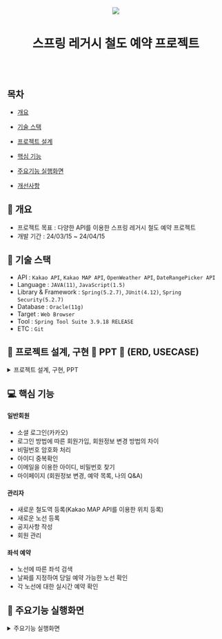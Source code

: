 <h1 align="center"><img src="https://cdn-icons-png.freepik.com/512/2855/2855692.png" style="width: 300; height: 150"></h1>
<h1 align="center">스프링 레거시 철도 예약 프로젝트</h1>
<br/><br/>

## 목차
  
  - [개요](https://github.com/JongHoonKim1004/Korail01#-개요)
  
  - [기술 스택](https://github.com/JongHoonKim1004/Korail01#-기술-스택)
    
  - [프로젝트 설계](https://github.com/JongHoonKim1004/Korail01#-프로젝트-설계)
    
  - [핵심 기능](https://github.com/JongHoonKim1004/Korail01#-핵심-기능)
    
  - [주요기능 실행화면](https://github.com/JongHoonKim1004/Korail01#-주요기능-실행화면)
    
  - [개선사항](https://github.com/JongHoonKim1004/Korail01#-개선사항)

## 🚩 개요
 - 프로젝트 목표 : 다양한 API를 이용한 스프링 레거시 철도 예약 프로젝트
 - 개발 기간 : 24/03/15 ~ 24/04/15
   
## 🔧 기술 스택
 - API : `Kakao API`, `Kakao MAP API`, `OpenWeather API`, `DateRangePicker API`
 - Language : `JAVA(11)`, `JavaScript(1.5)`
 - Library & Framework : `Spring(5.2.7)`, `JUnit(4.12)`, `Spring Security(5.2.7)`
 - Database : `Oracle(11g)`
 - Target : `Web Browser`
 - Tool : `Spring Tool Suite 3.9.18 RELEASE`
 - ETC : `Git`


## 👾 프로젝트 설계, 구현 📂 PPT 📂 (ERD, USECASE)

<details><summary>프로젝트 설계, 구현, PPT</summary>

<div align="center">

| ![Project_Korail_PPT_01](https://github.com/JongHoonKim1004/Korail01/assets/155927559/422536b5-6f43-4282-a82f-81f26024cd15) | ![Project_Korail_PPT_02](https://github.com/JongHoonKim1004/Korail01/assets/155927559/704e9eb5-3b72-4246-92cb-1f81d8a64aba) |
| :-------------: | :-------------: | 
| ![Project_Korail_PPT_03](https://github.com/JongHoonKim1004/Korail01/assets/155927559/0b13c47c-9dd4-4f34-8802-cabde6f408da) | ![Project_Korail_PPT_04](https://github.com/JongHoonKim1004/Korail01/assets/155927559/97e74222-1da9-4d8e-9232-46e65dc0aa47) |
| ![Project_Korail_PPT_05](https://github.com/JongHoonKim1004/Korail01/assets/155927559/c6c3f7c5-b0c2-4e88-87e4-7e3fbca062ec) | ![Project_Korail_PPT_06](https://github.com/JongHoonKim1004/Korail01/assets/155927559/56ef842f-0b75-4a8f-be27-f2244b68e9d5) |
| ![Project_Korail_PPT_07](https://github.com/JongHoonKim1004/Korail01/assets/155927559/5979f56b-d81c-425e-969e-ff81c7315039) | ![Project_Korail_PPT_08](https://github.com/JongHoonKim1004/Korail01/assets/155927559/f61a8142-fc7a-44f7-a83c-db8ba67c75c6) |
| ![Project_Korail_PPT_09](https://github.com/JongHoonKim1004/Korail01/assets/155927559/e2efe8d8-503c-4d04-8804-8d52e56b1df5) | ![Project_Korail_PPT_10](https://github.com/JongHoonKim1004/Korail01/assets/155927559/8657588c-46c6-4b04-b8da-2da79cb337c5) |
| ![Project_Korail_PPT_11](https://github.com/JongHoonKim1004/Korail01/assets/155927559/21089ff9-5bd7-42a3-88b6-defb0d273785) | ![Project_Korail_PPT_12](https://github.com/JongHoonKim1004/Korail01/assets/155927559/bbc74ba8-48af-4e57-baac-af22ce6285a0) |
| ![Project_Korail_PPT_13](https://github.com/JongHoonKim1004/Korail01/assets/155927559/8dce2a8f-cce8-4793-a9fa-28c3abc08713) | ![Project_Korail_PPT_14](https://github.com/JongHoonKim1004/Korail01/assets/155927559/be48fc28-c35d-4e3c-b4a4-b18421da92e6) |
| ![Project_Korail_PPT_15](https://github.com/JongHoonKim1004/Korail01/assets/155927559/42a5674f-f144-440d-87a8-5ebe21f970ce) | ![Project_Korail_PPT_16](https://github.com/JongHoonKim1004/Korail01/assets/155927559/4c1ad778-31cc-42b6-90d4-3a1323eff654) |
| ![Project_Korail_PPT_17](https://github.com/JongHoonKim1004/Korail01/assets/155927559/3d112e85-245c-495d-91c9-f70422cc561c) | ![Project_Korail_PPT_18](https://github.com/JongHoonKim1004/Korail01/assets/155927559/2b7a533e-049a-4390-a2c2-997239ca059c) |
| ![Project_Korail_PPT_19](https://github.com/JongHoonKim1004/Korail01/assets/155927559/9d1baebf-6b75-42f0-bdde-fbac20126fd1) | ![Project_Korail_PPT_20](https://github.com/JongHoonKim1004/Korail01/assets/155927559/697ee149-5f33-4c13-91b6-e00a1c1219d2) |
| ![Project_Korail_PPT_21](https://github.com/JongHoonKim1004/Korail01/assets/155927559/6ed02571-6070-4195-bf3a-e4166b32ceab) | ![Project_Korail_PPT_22](https://github.com/JongHoonKim1004/Korail01/assets/155927559/a9070801-0f15-46ab-9414-122ae4d41046) |
| ![Project_Korail_PPT_23](https://github.com/JongHoonKim1004/Korail01/assets/155927559/24b3b652-5c25-4a1e-8666-2f081fbe60bf) | ![Project_Korail_PPT_24](https://github.com/JongHoonKim1004/Korail01/assets/155927559/fe3862af-f611-40dc-a48b-fcebdda5a012) |
| ![Project_Korail_PPT_25](https://github.com/JongHoonKim1004/Korail01/assets/155927559/173a8e74-7776-494d-a68b-d446c2a69529) | ![Project_Korail_PPT_26](https://github.com/JongHoonKim1004/Korail01/assets/155927559/4e7ad88e-9a31-4863-8eda-f7f328e2f591) |
| ![Project_Korail_PPT_27](https://github.com/JongHoonKim1004/Korail01/assets/155927559/18e2bb25-f1ac-482a-b46c-40dc050f6295) | ![Project_Korail_PPT_28](https://github.com/JongHoonKim1004/Korail01/assets/155927559/6fff579b-63ed-44ed-be9b-651319c73bae) |
| ![Project_Korail_PPT_29](https://github.com/JongHoonKim1004/Korail01/assets/155927559/e26db6c2-8591-4b59-bd29-8d1c953ed435) | ![Project_Korail_PPT_30](https://github.com/JongHoonKim1004/Korail01/assets/155927559/a785a6b4-93c2-41ae-b8c9-ce0186f10729) |
| ![Project_Korail_PPT_31](https://github.com/JongHoonKim1004/Korail01/assets/155927559/2fc7c475-aec8-4d5f-8aa1-a75c62c759a9) | ![Project_Korail_PPT_32](https://github.com/JongHoonKim1004/Korail01/assets/155927559/550040ee-495f-4ecf-bf1b-bda8b6daa77c) |
| ![Project_Korail_PPT_33](https://github.com/JongHoonKim1004/Korail01/assets/155927559/64eb41b1-c6fc-4088-afcb-4806672f7a47) | ![Project_Korail_PPT_34](https://github.com/JongHoonKim1004/Korail01/assets/155927559/5a92c35e-5a9a-4c66-a062-9445d35deb39) |
| ![Project_Korail_PPT_35](https://github.com/JongHoonKim1004/Korail01/assets/155927559/790af248-bea3-4945-beee-da82bc87f43d) | ![Project_Korail_PPT_36](https://github.com/JongHoonKim1004/Korail01/assets/155927559/4fc2ea3a-ed44-4eb2-b02f-6556ceb90758) |
| ![Project_Korail_PPT_37](https://github.com/JongHoonKim1004/Korail01/assets/155927559/8d3f7642-fa54-4da2-b603-1586fd278095) | ![Project_Korail_PPT_38](https://github.com/JongHoonKim1004/Korail01/assets/155927559/971d4727-a244-42bc-95fc-e9ec7badb764) |
| ![Project_Korail_PPT_39](https://github.com/JongHoonKim1004/Korail01/assets/155927559/14854d2c-61eb-4e79-a20d-4cd39999ba29) | ![Project_Korail_PPT_40](https://github.com/JongHoonKim1004/Korail01/assets/155927559/144fc0db-8776-41fd-ba7b-a59b148fae15) |
| ![Project_Korail_PPT_41](https://github.com/JongHoonKim1004/Korail01/assets/155927559/2f826f0c-7491-495b-8c17-c3607cbb0f2e) | ![Project_Korail_PPT_42](https://github.com/JongHoonKim1004/Korail01/assets/155927559/296a9ad7-173c-4fcc-b7c6-1902d74f1a15) |
| ![Project_Korail_PPT_43](https://github.com/JongHoonKim1004/Korail01/assets/155927559/33356dc3-b8d9-477d-915e-03074c143bb3) | ![Project_Korail_PPT_44](https://github.com/JongHoonKim1004/Korail01/assets/155927559/ff09f2ca-a74c-4bed-99b7-5d4c9520a826) |
| ![Project_Korail_PPT_45](https://github.com/JongHoonKim1004/Korail01/assets/155927559/9a4993c2-ccc9-46db-bc2f-2d83f9649930) | ![Project_Korail_PPT_46](https://github.com/JongHoonKim1004/Korail01/assets/155927559/93038448-3b29-4a26-80a9-ea1ef47e0e84) |
| ![Project_Korail_PPT_47](https://github.com/JongHoonKim1004/Korail01/assets/155927559/4418fc2c-2610-40f7-abc1-e339b97131e9) | ![Project_Korail_PPT_48](https://github.com/JongHoonKim1004/Korail01/assets/155927559/04e2aaa6-e124-44e5-8179-2afad9dddf3f) |
| ![Project_Korail_PPT_49](https://github.com/JongHoonKim1004/Korail01/assets/155927559/04cc7f4b-2dcf-44bf-8cde-75190f6bfa11) | ![Project_Korail_PPT_50](https://github.com/JongHoonKim1004/Korail01/assets/155927559/4b5c9e3f-1799-4366-a852-aab3f420d2b5) |
| ![Project_Korail_PPT_51](https://github.com/JongHoonKim1004/Korail01/assets/155927559/58119f42-d136-487c-be0d-f76800d7624e) | ![Project_Korail_PPT_52](https://github.com/JongHoonKim1004/Korail01/assets/155927559/b6a10284-7d1d-469d-9664-68b6e2fcfbac) |
| ![Project_Korail_PPT_53](https://github.com/JongHoonKim1004/Korail01/assets/155927559/ca78da62-219a-496b-8595-5482bd9dde0a) | ![Project_Korail_PPT_54](https://github.com/JongHoonKim1004/Korail01/assets/155927559/1b3f16ea-1fe5-479d-94e3-1f2ab7ed46a4) |
| ![Project_Korail_PPT_55](https://github.com/JongHoonKim1004/Korail01/assets/155927559/e232cb46-2588-4f89-9a88-b79b401e379c) | ![Project_Korail_PPT_56](https://github.com/JongHoonKim1004/Korail01/assets/155927559/3fa65a56-20d9-458b-966d-b9e472eda825) |
| ![Project_Korail_PPT_57](https://github.com/JongHoonKim1004/Korail01/assets/155927559/28edea12-b5d1-4c90-8936-4af54aa8c6d2) | ![Project_Korail_PPT_58](https://github.com/JongHoonKim1004/Korail01/assets/155927559/c6adb1bd-9dc0-4979-b5ad-b9d22aef9941) |
| ![Project_Korail_PPT_59](https://github.com/JongHoonKim1004/Korail01/assets/155927559/6880c136-a7a9-4df1-b4d9-1b4ab851de03) | ![Project_Korail_PPT_60](https://github.com/JongHoonKim1004/Korail01/assets/155927559/7cdd7d4e-96a5-4f37-b7d0-0deb61d4e0ff) |
| ![Project_Korail_PPT_61](https://github.com/JongHoonKim1004/Korail01/assets/155927559/be937b6c-2e5e-4a4e-93cd-0223c1ca423b) | ![Project_Korail_PPT_62](https://github.com/JongHoonKim1004/Korail01/assets/155927559/ef715db0-1e1f-4757-8109-c51f45c8dd71) |
| ![Project_Korail_PPT_63](https://github.com/JongHoonKim1004/Korail01/assets/155927559/1f8fbef0-6932-4b49-a5ca-5532e19fd076) | ![Project_Korail_PPT_64](https://github.com/JongHoonKim1004/Korail01/assets/155927559/ce506c3c-5ac9-4ed9-ad43-3a019c4e761c) |
| ![Project_Korail_PPT_65](https://github.com/JongHoonKim1004/Korail01/assets/155927559/60fa1eac-44a1-4e27-8d94-587c959502ff) | ![Project_Korail_PPT_66](https://github.com/JongHoonKim1004/Korail01/assets/155927559/120294c2-58eb-481c-88b8-d9b1c0252219) |
| ![Project_Korail_PPT_67](https://github.com/JongHoonKim1004/Korail01/assets/155927559/dfb4416b-470d-4ec2-907a-d230e4c6c126) | ![Project_Korail_PPT_68](https://github.com/JongHoonKim1004/Korail01/assets/155927559/73bd0a4e-6485-40bd-86d5-fb4d8543bdd4) |
| ![Project_Korail_PPT_69](https://github.com/JongHoonKim1004/Korail01/assets/155927559/7540e946-3ef5-46c8-a70b-2e16781a6dd6) | ![Project_Korail_PPT_70](https://github.com/JongHoonKim1004/Korail01/assets/155927559/cf090cf1-1d5f-479a-8d37-67d9a675f879) |
| ![Project_Korail_PPT_71](https://github.com/JongHoonKim1004/Korail01/assets/155927559/56d51862-e360-4157-b232-a17260befc2f) | ![Project_Korail_PPT_72](https://github.com/JongHoonKim1004/Korail01/assets/155927559/792c1d3d-8d5a-4774-bb46-705a7b2a3941) |
| ![Project_Korail_PPT_73](https://github.com/JongHoonKim1004/Korail01/assets/155927559/5332fc92-43d3-4e77-bdde-ab17e05e3509) | ![Project_Korail_PPT_74](https://github.com/JongHoonKim1004/Korail01/assets/155927559/bd197d88-225d-4673-bde0-a19d7de11085) |
| ![Project_Korail_PPT_75](https://github.com/JongHoonKim1004/Korail01/assets/155927559/033245d2-b2ad-443c-bb7e-1bac1d8422a3) | ![Project_Korail_PPT_76](https://github.com/JongHoonKim1004/Korail01/assets/155927559/fa39fc92-3dde-4588-bfb4-140e39244729) |
| ![Project_Korail_PPT_77](https://github.com/JongHoonKim1004/Korail01/assets/155927559/800d1814-96ff-44b1-b9ba-db144c51d4c7) | ![Project_Korail_PPT_78](https://github.com/JongHoonKim1004/Korail01/assets/155927559/bd5e36df-61b7-4dfe-b20f-eff06ed2c4d9) |
| ![Project_Korail_PPT_79](https://github.com/JongHoonKim1004/Korail01/assets/155927559/760b0a6c-f2af-4a2f-b966-bde713745e40) | ![Project_Korail_PPT_80](https://github.com/JongHoonKim1004/Korail01/assets/155927559/75e9d78e-3d89-45f3-b90e-22a2699a8509) |
| ![Project_Korail_PPT_81](https://github.com/JongHoonKim1004/Korail01/assets/155927559/8ada8374-13eb-4b56-ae03-a66a1aefd9a2) | ![Project_Korail_PPT_82](https://github.com/JongHoonKim1004/Korail01/assets/155927559/7c93ac5e-a607-45b9-806e-3d2b83557675) |
| ![Project_Korail_PPT_83](https://github.com/JongHoonKim1004/Korail01/assets/155927559/3c003c83-b0eb-44e9-946e-f8336c2a2df1) | ![Project_Korail_PPT_84](https://github.com/JongHoonKim1004/Korail01/assets/155927559/43db735c-d8d2-43f6-8b31-1af04436cad4) |
| ![Project_Korail_PPT_85](https://github.com/JongHoonKim1004/Korail01/assets/155927559/7afbb19c-5248-475a-956e-bcc4fe9a0070) | ![Project_Korail_PPT_86](https://github.com/JongHoonKim1004/Korail01/assets/155927559/134fe6ea-8056-4cdc-af3f-75794020fc0d) |
| ![Project_Korail_PPT_87](https://github.com/JongHoonKim1004/Korail01/assets/155927559/087e3e02-d90d-4717-a6f0-f441846adf4b) | ![Project_Korail_PPT_88](https://github.com/JongHoonKim1004/Korail01/assets/155927559/8e88a122-6a2b-41eb-ad60-0cb775c2eef6) |
| ![Project_Korail_PPT_89](https://github.com/JongHoonKim1004/Korail01/assets/155927559/ed077115-60b5-4fc9-bf9f-d12d755b0b82) | ![Project_Korail_PPT_90](https://github.com/JongHoonKim1004/Korail01/assets/155927559/a503693e-04b9-41b5-9274-2d25b27a4244) |
| ![Project_Korail_PPT_91](https://github.com/JongHoonKim1004/Korail01/assets/155927559/049fe10c-41e9-4435-ad5a-6daa35f821eb) | ![Project_Korail_PPT_92](https://github.com/JongHoonKim1004/Korail01/assets/155927559/22dcc66b-dd1f-4003-97b6-7a66092e2151) |
| ![Project_Korail_PPT_93](https://github.com/JongHoonKim1004/Korail01/assets/155927559/3a19cfd7-9ec5-48ff-93db-e33d0754806b) | ![Project_Korail_PPT_94](https://github.com/JongHoonKim1004/Korail01/assets/155927559/9cca2e26-cf04-4ce2-bbd2-9d63ed604620) |
| ![Project_Korail_PPT_95](https://github.com/JongHoonKim1004/Korail01/assets/155927559/22440054-8ab8-431d-a5d7-f29a5fcb19c3) | ![Project_Korail_PPT_96](https://github.com/JongHoonKim1004/Korail01/assets/155927559/f15e6caf-654e-454b-8948-d875d9974dce) |
| ![Project_Korail_PPT_97](https://github.com/JongHoonKim1004/Korail01/assets/155927559/1e58decf-499e-4119-817d-77be5c377bd5) | ![Project_Korail_PPT_98](https://github.com/JongHoonKim1004/Korail01/assets/155927559/ac695fb1-0b53-4e3d-8f41-b1dc2e3dfa83) |

</div>
  
</details>

## 💻 핵심 기능

#### 일반회원
- 소셜 로그인(카카오)
- 로그인 방법에 따른 회원가입, 회원정보 변경 방법의 차이
- 비밀번호 암호화 처리
- 아이디 중복확인
- 이메일을 이용한 아이디, 비밀번호 찾기
- 마이페이지 (회원정보 변경, 예약 목록, 나의 Q&A)

#### 관리자
- 새로운 철도역 등록(Kakao MAP API를 이용한 위치 등록)
- 새로운 노선 등록
- 공지사항 작성
- 회원 관리

#### 좌석 예약
- 노선에 따른 좌석 검색
- 날짜를 지정하여 당일 예약 가능한 노선 확인
- 각 노선에 대한 실시간 예약 확인

## 🎇 주요기능 실행화면

<details>
  <summary>주요기능 실행화면</summary>

* **메인 페이지**
  
  * **회원가입**
    * 우측 상단 헤더의 `회원가입`을 통하여 회원가입 폼 페이징로 이동할 수 있다.
    * `중복 확인`을 통해 중복되는 아이디가 있는지 확인할 수 있다.
    * `이용약관`을 클릭하면 새로운 팝업창을 통해 이용 약관을 확인할 수 있다.
   
       ![Korail01_register](https://github.com/JongHoonKim1004/Korail01/assets/155927559/7e849c92-6972-4b91-9c6b-06f6fb1827a3)

  * **로그인, 소셜 로그인**
    * 우측 상단 헤더의 `로그인`을 통해 로그인 페이지로 이동할 수 있다.
    * 일반 로그인은 폼에 아이디, 비밀번호를 입력하여 로그인이 가능하다.
    * `카카오 로그인`을 클릭하면 카카오계정을 이용한 소셜 로그인이 가능하다.
    * 카카오계정으로 등록된 이메일로 가입한 계정이 있다면 해당 계정으로 로그인 처리를 하고, 그렇지 않다면 간편 회원가입 페이지로 이동한다.
   
    ![korail02_login&kakaoLogin](https://github.com/JongHoonKim1004/JongHoonKimMedia/blob/main/readme/Korail02_login&KakaoLogin.gif?raw=true)

 * **아아디, 비밀번호 찾기**
   * 로그인 페이지에서 `아이디 찾기`를 통해 아아디 찾기 페이지로 이동할 수 있고 이메일 주소를 입력한 후 `아이디 찾기`를 클릭하면 아아디를 확인할 수 있다.
   * 
   * 비밀번호 찾기 페이지에서는 아이디와 계정 등록에서 등록한 이메일 주소를 입력하면 인증번호를 포함한 메일을 전송하고 인증번호를 입력하면 비밀번호를 재설정 할 수 있다.
   * 
 
 * **게시판**
   * 상단 네비게이션 바의 `공지사항`을 통해서 공지사항 목록으로 이동할 수 있고 제목을 클릭하면 해당 공지사항을 확인할 수 있다.
   * `Q&A`를 통해서 질문 목록으로 이동할 수 있고 `Q&A 작성`을 통해 새로운 질문을 작성할 수 있으며 본인이 올린 질문에 대해 수정 및 삭제가 가능하다


 
</details>









































